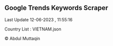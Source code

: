 

## Google Trends Keywords Scraper 
 
Last Update 12-06-2023 , 11:55:16

Country List :
VIETNAM.json



© Abdul Muttaqin 
